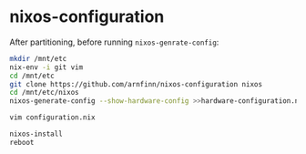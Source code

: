 # nixos-configuration

After partitioning, before running `nixos-genrate-config`:

```sh
mkdir /mnt/etc
nix-env -i git vim
cd /mnt/etc
git clone https://github.com/arnfinn/nixos-configuration nixos
cd /mnt/etc/nixos
nixos-generate-config --show-hardware-config >>hardware-configuration.nix

vim configuration.nix

nixos-install
reboot
```
